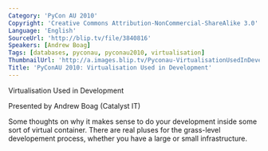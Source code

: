 ```yaml
---
Category: 'PyCon AU 2010'
Copyright: 'Creative Commons Attribution-NonCommercial-ShareAlike 3.0'
Language: 'English'
SourceUrl: 'http://blip.tv/file/3840816'
Speakers: [Andrew Boag]
Tags: [databases, pyconau, pyconau2010, virtualisation]
ThumbnailUrl: 'http://a.images.blip.tv/Pyconau-VirtualisationUsedInDevelopment614.png'
Title: 'PyConAU 2010: Virtualisation Used in Development'
---
```

Virtualisation Used in Development

Presented by Andrew Boag (Catalyst IT)

Some thoughts on why it makes sense to do your development inside some sort of
virtual container. There are real pluses for the grass-level developement
process, whether you have a large or small infrastructure.
